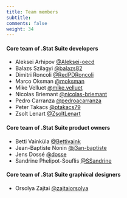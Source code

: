 ```yaml
---
title: Team members
subtitle: 
comments: false
weight: 34
---
```


#### Core team of .Stat Suite developers

- Aleksei Arhipov [@Aleksei-oecd](https://gitlab.com/aleksei-oecd)
- Balazs Szilagyi [@balazs82](https://gitlab.com/balazs82)
- Dimitri Roncoli [@RedPDRoncoli](https://gitlab.com/RedPDRoncoli)
- Marco Oksman [@moksman](https://gitlab.com/moksman)
- Mike Velluet [@mike.velluet](https://gitlab.com/mike.velluet)
- Nicolas Briemant [@nicolas-briemant](https://gitlab.com/nicolas-briemant)
- Pedro Carranza [@pedroacarranza](https://gitlab.com/pedroacarranza)
- Peter Takacs [@ptakacs79](https://gitlab.com/ptakacs79)
- Zsolt Lenart [@ZsoltLenart](https://gitlab.com/ZsoltLenart)


#### Core team of .Stat Suite product owners

- Betti Vainküla [@Bettivaink](https://gitlab.com/Bettivaink)
- Jean-Baptiste Nonin [@j3an-baptiste](https://gitlab.com/j3an-baptiste)
- Jens Dossé [@dosse](https://gitlab.com/dosse)
- Sandrine Phelipot-Souflis [@SSandrine](https://gitlab.com/SSandrine)


#### Core team of .Stat Suite graphical designers

- Orsolya Zajtai [@zajtaiorsolya](https://gitlab.com/zajtaiorsolya)
